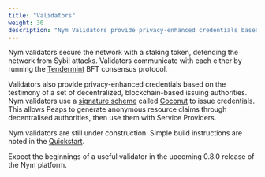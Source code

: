 ```yaml
---
title: "Validators"
weight: 30
description: "Nym Validators provide privacy-enhanced credentials based on the testimony of a set of decentralized, blockchain-based issuing authorities."
---
```


Nym validators secure the network with a staking token, defending the network from Sybil attacks. Validators communicate with each either by running the [Tendermint](https://tendermint.com) BFT consensus protocol.

Validators also provide privacy-enhanced credentials based on the testimony of a set of decentralized, blockchain-based issuing authorities. Nym validators use a [signature scheme](https://en.wikipedia.org/wiki/Digital_signature) called [Coconut](https://arxiv.org/abs/1802.07344) to issue credentials. This allows Peaps to generate anonymous resource claims through decentralised authorities, then use them with Service Providers.

Nym validators are still under construction. Simple build instructions are noted in the [Quickstart](/docs/quickstart/). 

Expect the beginnings of a useful validator in the upcoming 0.8.0 release of the Nym platform.